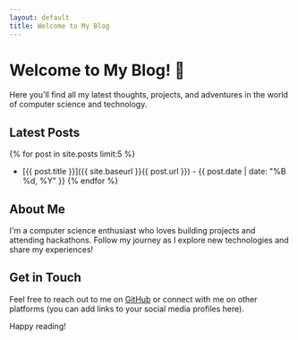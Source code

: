 ```yaml
---
layout: default
title: Welcome to My Blog
---
```


# Welcome to My Blog! 🚀

Here you'll find all my latest thoughts, projects, and adventures in the world of computer science and technology.

## Latest Posts

{% for post in site.posts limit:5 %}
- [{{ post.title }}]({{ site.baseurl }}{{ post.url }}) - {{ post.date | date: "%B %d, %Y" }}
{% endfor %}

## About Me

I'm a computer science enthusiast who loves building projects and attending hackathons. Follow my journey as I explore new technologies and share my experiences!

## Get in Touch

Feel free to reach out to me on [GitHub](https://github.com/deepanshu1422) or connect with me on other platforms (you can add links to your social media profiles here).

Happy reading!

